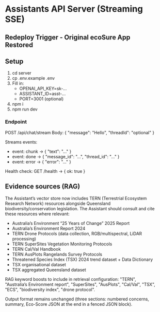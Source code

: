 # Assistants API Server (Streaming SSE)

## Redeploy Trigger - Original ecoSure App Restored
## Setup
1) cd server
2) cp .env.example .env
3) Fill in:
   - OPENAI_API_KEY=sk-...
   - ASSISTANT_ID=asst-...
   - PORT=3001 (optional)
4) npm i
5) npm run dev

### Endpoint
POST /api/chat/stream
Body: { "message": "Hello", "threadId": "optional" }

Streams events:
- event: chunk -> { "text": "..." }
- event: done  -> { "message_id": "...", "thread_id": "..." }
- event: error -> { "error": "..." }

Health check: GET /health -> { ok: true }

## Evidence sources (RAG)
The Assistant’s vector store now includes TERN (Terrestrial Ecosystem Research Network) resources alongside Queensland biodiversity/conservation legislation. The Assistant should consult and cite these resources where relevant:
- Australia’s Environment “25 Years of Change” 2025 Report
- Australia’s Environment Report 2024
- TERN Drone Protocols (data collection, RGB/multispectral, LiDAR processing)
- TERN SuperSites Vegetation Monitoring Protocols
- TERN Cal/Val Handbook
- TERN AusPlots Rangelands Survey Protocols
- Threatened Species Index (TSX) 2024 trend dataset + Data Dictionary
- TSX organisational dataset
- TSX aggregated Queensland dataset

RAG keyword boosts to include in retrieval configuration: "TERN", "Australia’s Environment report", "SuperSites", "AusPlots", "Cal/Val", "TSX", "ECS", "biodiversity index", "drone protocol".

Output format remains unchanged (three sections: numbered concerns, summary, Eco-Score JSON at the end in a fenced JSON block).


